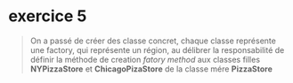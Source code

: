 # exercice 5
> On a passé de créer des classe concret, chaque classe représente une factory, qui représente un région, au délibrer la responsabilité de définir la méthode de creation *fatory method* aux classes filles **NYPizzaStore** et **ChicagoPizaStore** de la classe mére **PizzaStore**